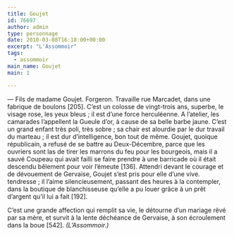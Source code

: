 ```yaml
---
title: Goujet
id: 76697
author: admin
type: personnage
date: 2010-03-08T16:18:00+00:00
excerpt: "L'Assommoir"
tags:
  - assommoir
main_name: Goujet
main: 1

---
```

— Fils de madame Goujet. Forgeron. Travaille rue Marcadet, dans une fabrique de boulons [205]. C&rsquo;est un colosse de vingt-trois ans, superbe, le visage rose, les yeux bleus ; il est d&rsquo;une force herculéenne. A l&rsquo;atelier, les camarades l&rsquo;appellent la Gueule d&rsquo;or, à cause de sa belle barbe jaune. C&rsquo;est un grand enfant très poli, très sobre ; sa chair est alourdie par le dur travail du marteau ; il est dur d&rsquo;intelligence, bon tout de même. Goujet, quoique républicain, a refusé de se battre au Deux-Décembre, parce que les ouvriers sont las de tirer les marrons du feu pour les bourgeois, mais il a sauvé Coupeau qui avait failli se faire prendre à une barricade où il était descendu bêlement pour voir l&rsquo;émeute [136]. Attendri devant le courage et de dévouement de Gervaise, Goujet s&rsquo;est pris pour elle d&rsquo;une vive. tendresse ; il l&rsquo;aime silencieusement, passant des heures à la contempler, dans la boutique de blanchisseuse qu&rsquo;elle a pu louer grâce à un prêt d&rsquo;argent qu&rsquo;il lui a fait [192].

C&rsquo;est une grande affection qui remplit sa vie, le détourne d&rsquo;un mariage rêvé par sa mère, et survit à la lente déchéance de Gervaise, à son écroulement dans la boue [542]. _(L&rsquo;Assommoir.)_